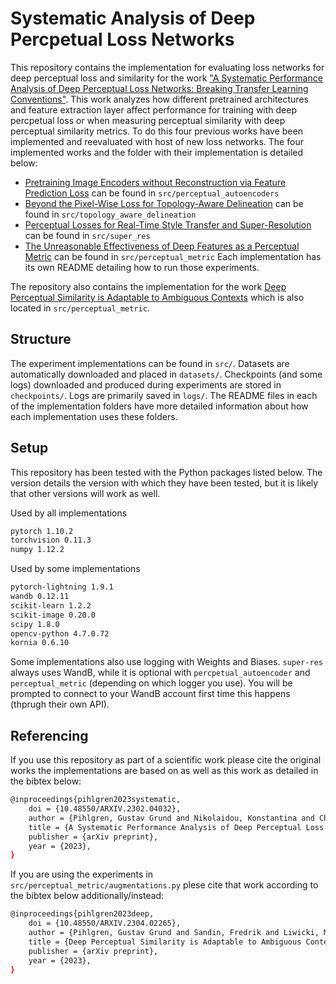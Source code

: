 # Systematic Analysis of Deep Percpetual Loss Networks

This repository contains the implementation for evaluating loss networks for deep perceptual loss and similarity for the work ["A Systematic Performance Analysis of Deep Perceptual Loss Networks: Breaking Transfer Learning Conventions"](https://arxiv.org/abs/2302.04032).
This work analyzes how different pretrained architectures and feature extraction layer affect performance for training with deep percpetual loss or when measuring perceptual similarity with deep perceptual similarity metrics.
To do this four previous works have been implemented and reevaluated with host of new loss networks.
The four implemented works and the folder with their implementation is detailed below:
- [Pretraining Image Encoders without Reconstruction via Feature Prediction Loss](https://ieeexplore.ieee.org/abstract/document/9412239) can be found in ```src/perceptual_autoencoders```
-  [Beyond the Pixel-Wise Loss for Topology-Aware Delineation](https://openaccess.thecvf.com/content_cvpr_2018/html/Mosinska_Beyond_the_Pixel-Wise_CVPR_2018_paper.html) can be found in ```src/topology_aware_delineation```
- [Perceptual Losses for Real-Time Style Transfer and Super-Resolution](https://link.springer.com/chapter/10.1007/978-3-319-46475-6_43) can be found in ```src/super_res```
- [The Unreasonable Effectiveness of Deep Features as a Perceptual Metric](https://richzhang.github.io/PerceptualSimilarity) can be found in ```src/perceptual_metric```
Each implementation has its own README detailing how to run those experiments.

The repository also contains the implementation for the work [Deep Perceptual Similarity is Adaptable to Ambiguous Contexts](https://arxiv.org/abs/2304.02265) which is also located in ```src/perceptual_metric```.

## Structure
The experiment implementations can be found in ```src/```.
Datasets are automatically downloaded and placed in ```datasets/```.
Checkpoints (and some logs) downloaded and produced during experiments are stored in ```checkpoints/```.
Logs are primarily saved in ```logs/```.
The README files in each of the implementation folders have more detailed information about how each implementation uses these folders.

## Setup

This repository has been tested with the Python packages listed below.
The version details the version with which they have been tested, but it is likely that other versions will work as well.

Used by all implementations
```bash
pytorch 1.10.2
torchvision 0.11.3
numpy 1.12.2
```

Used by some implementations
```bash
pytorch-lightning 1.9.1
wandb 0.12.11
scikit-learn 1.2.2
scikit-image 0.20.0
scipy 1.8.0
opencv-python 4.7.0.72
kornia 0.6.10
```

Some implementations also use logging with Weights and Biases.
```super-res``` always uses WandB, while it is optional with ```percpetual_autoencoder``` and ```perceptual_metric``` (depending on which logger you use).
You will be prompted to connect to your WandB account first time this happens (thprugh their own API).

## Referencing

If you use this repository as part of a scientific work please cite the original works the implementations are based on as well as this work as detailed in the bibtex below:
```bash
@inproceedings{pihlgren2023systematic,
    doi = {10.48550/ARXIV.2302.04032},
    author = {Pihlgren, Gustav Grund and Nikolaidou, Konstantina and Chhipa, Prakash Chandra and Abid, Nosheen and Saini, Rajkumar and Sandin, Fredrik and Liwicki, Marcus},
    title = {A Systematic Performance Analysis of Deep Perceptual Loss Networks: Breaking Transfer Learning Conventions},
    publisher = {arXiv preprint},
    year = {2023},
}
```


If you are using the experiments in ```src/perceptual_metric/augmentations.py``` plese cite that work according to the bibtex below additionally/instead:
```bash
@inproceedings{pihlgren2023deep,
    doi = {10.48550/ARXIV.2304.02265},
    author = {Pihlgren, Gustav Grund and Sandin, Fredrik and Liwicki, Marcus},
    title = {Deep Perceptual Similarity is Adaptable to Ambiguous Contexts},
    publisher = {arXiv preprint},
    year = {2023},
}
```
